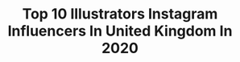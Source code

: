 ---
title: Top 10 Illustrators Instagram Influencers In United Kingdom In 2020
description: >-
  Find top illustrators Instagram influencers in United Kingdom in 2020. Most popular hashtags: #illustration #art #painting #digitalart.
platform: Instagram
profiles:
  - username: "jodiemuirart"
    fullname: >-
      
    location: "United Kingdom"
    followers: 26340
    engagement: 1684
    commentsToLikes: 0.018911
    id: ck5c6y1zu6fse0i11wwtjyaip
    verified: false
    hashtags: "#riseofskywalker, #crowking, #sunflower, #darkart"
  - username: "miakittyfashion"
    fullname: >-
      MIA KITTY DONOVAN🧜🏻‍♀️🦄
    location: "United Kingdom"
    followers: 11134
    engagement: 459
    commentsToLikes: 0.468529
    id: ck55lyltm2rmn0i11lx3drlsg
    verified: false
    hashtags: "#nastygalsdoitbetter, #throwback, #notanad, #instarainbowchallenge"
  - username: "yuschav"
    fullname: >-
      Yuschav Arly
    location: "United Kingdom"
    followers: 18289
    engagement: 804
    commentsToLikes: 0.012693
    id: ck5q1a21y9zu30i11bq0qftpw
    verified: false
    hashtags: "#photoshop, #madewithwacom, #jsrartists, #behance"
  - username: "tuula_rose"
    fullname: >-
      𝐓 𝐔 𝐔 𝐋 𝐀   𝐑 𝐎 𝐒 𝐄
    location: "United Kingdom"
    followers: 12269
    engagement: 457
    commentsToLikes: 0.053346
    id: ck6u6kalug32n0j71lhv02z2p
    verified: false
    hashtags: "#babesofmissguided, #hmxme"
  - username: "ollypike"
    fullname: >-
      Olly Pike
    location: "United Kingdom"
    followers: 13291
    engagement: 609
    commentsToLikes: 0.026577
    id: ck0w3pmqwumg30i19gnwal9ce
    verified: true
    hashtags: "#ollypike, #happynewqueer, #elnett, #barbers"
  - username: "freyabettsart"
    fullname: >-
      Freya Betts
    location: "United Kingdom"
    followers: 3536
    engagement: 1234
    commentsToLikes: 0.061646
    id: ck8sxidsshich0j782m69thie
    verified: false
    hashtags: "#mulan, #ipad, #teotfw, #netflix"
  - username: "simon_davis_painter"
    fullname: >-
      Simon Davis VPRP RBSA
    location: "United Kingdom"
    followers: 34206
    engagement: 476
    commentsToLikes: 0.010612
    id: ck5hh9l9k73sp0i11atktwx32
    verified: false
    hashtags: "#maker, #tattooedgirls, #tattoo, #reddress"
  - username: "gambrell_"
    fullname: >-
      Chris
    location: "United Kingdom"
    followers: 91800
    engagement: 604
    commentsToLikes: 0.013906
    id: ck135wg5i3kvk0i19e3bct0n8
    verified: false
    hashtags: "#sketching, #thedaily, #miumiufw20, #stayhome"
  - username: "heartzeena"
    fullname: >-
      Zeena Shah 💗 East London
    location: "United Kingdom"
    followers: 28546
    engagement: 249
    commentsToLikes: 0.104614
    id: ck0vyzbvi6iry0i199yebquf6
    verified: false
    hashtags: "#heartzeenawears, #sezanelovers, #ospreyeurope, #ospreyarcane"
  - username: "dewfordays"
    fullname: >-
      Cindy 🥀
    location: "United Kingdom"
    followers: 2918
    engagement: 1940
    commentsToLikes: 0.275136
    id: ck8t0x9wutog90j788etojzj3
    verified: false
    hashtags: "#lilahbeauty, #diorbeautylovers, #personacosmetics, #sudio"
---